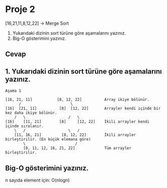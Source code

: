 # Proje 2

[16,21,11,8,12,22] -> Merge Sort

1. Yukarıdaki dizinin sort türüne göre aşamalarını yazınız.
2. Big-O gösterimini yazınız.

## Cevap

## 1. Yukarıdaki dizinin sort türüne göre aşamalarını yazınız.

``` 
Aşama 1 

[16, 21, 11]           [8, 12, 22]          Array ikiye bölünür.
      /                      \
[16]  [21, 11]          [8]  [12, 22]       Arrayler kendi içinde bir kez daha ikiye bölünür.
    /   \                   /   \
[16]    [11, 21]        [8]     [12, 22]    İkili arrayler kendi içinde sıralanır.
    \   /                   \   /
    [11, 16, 21]         [8, 12, 22]        İkili arrayler birleştirilir. (En küçük elemana göre)
        \                      /
        [8, 11, 12, 16, 21, 22]             Tüm arrayler birleştirilir.
```

## Big-O gösterimini yazınız.

n sayıda element için: O(nlogn)

